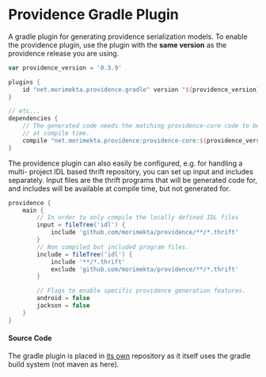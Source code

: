 Providence Gradle Plugin
========================

A gradle plugin for generating providence serialization models. To enable
the providence plugin, use the plugin with the **same version** as the
providence release you are using.

```groovy
var providence_version = '0.3.9'

plugins {
    id "net.morimekta.providence.gradle" version "${providence_version}"
}

// etc...
dependencies {
    // The generated code needs the matching providence-core code to be available
    // at compile time.
    compile "net.morimekta.providence:providence-core:${providence_version}"
}
```

The providence plugin can also easily be configured, e.g. for handling a multi-
project IDL based thrift repository, you can set up input and includes separately.
Input files are the thrift programs that will be generated code for, and includes
will be available at compile time, but not generated for.

```groovy
providence {
    main {
        // In order to only compile the locally defined IDL files
        input = fileTree('idl') {
            include 'github.com/morimekta/providence/**/*.thrift'
        }
        // Non compiled but included program files.
        include = fileTree('idl') {
            include '**/*.thrift'
            exclude 'github.com/morimekta/providence/**/*.thrift'
        }

        // Flags to enable specific providence generation features.
        android = false
        jackson = false
    }
}
```

#### Source Code

The gradle plugin is placed in [its own](https://github.com/morimekta/providence-gradle-plugin)
repository as it itself uses the gradle build system (not maven as here).
